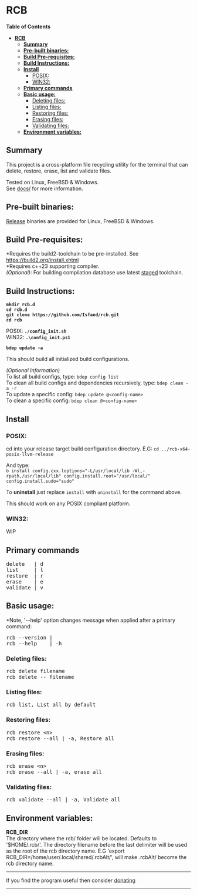 # **RCB**

**Table of Contents**
- [**RCB**](#rcb)
	- [**Summary**](#summary)
	- [**Pre-built binaries:**](#pre-built-binaries)
	- [**Build Pre-requisites:**](#build-pre-requisites)
	- [**Build Instructions:**](#build-instructions)
	- [**Install**](#install)
		- [POSIX:](#posix)
		- [WIN32:](#win32)
	- [**Primary commands**](#primary-commands)
	- [**Basic usage:**](#basic-usage)
		- [Deleting files:](#deleting-files)
		- [Listing files:](#listing-files)
		- [Restoring files:](#restoring-files)
		- [Erasing files:](#erasing-files)
		- [Validating files:](#validating-files)
	- [**Environment variables:**](#environment-variables)

## **Summary**

This project is a cross-platform file recycling utility for the terminal that can delete, restore, erase, list and validate files.

Tested on Linux, FreeBSD & Windows. \
See [docs/](docs/) for more information.

## **Pre-built binaries:**
[Release](https://github.com/Isfand/rcb/releases) binaries are provided for Linux, FreeBSD & Windows.

## **Build Pre-requisites:**
*Requires the build2-toolchain to be pre-installed. See https://build2.org/install.xhtml \
*Requires c++23 supporting compiler. \
*(Optional)*: For building compilation database use latest [staged](https://stage.build2.org/0/) toolchain.

## **Build Instructions:**

**`mkdir rcb.d`** \
**`cd rcb.d`** \
**`git clone https://github.com/Isfand/rcb.git`** \
**`cd rcb`**

POSIX: **`./config_init.sh`**\
WIN32: **`.\config_init.ps1`**

**`bdep update -a`**

This should build all initialized build configurations.

*(Optional Information)* \
To list all build configs, type: `bdep config list` \
To clean all build configs and dependencies recursively, type: `bdep clean -a -r` \
To update a specific config: `bdep update @<config-name>` \
To clean a specific config: `bdep clean @<config-name>`

## **Install**

### POSIX:
cd into your release target build configuration directory. E.G: `cd ../rcb-x64-posix-llvm-release`

And type: \
`b install config.cxx.loptions="-L/usr/local/lib -Wl,-rpath,/usr/local/lib" config.install.root="/usr/local/" config.install.sudo="sudo"`

To **uninstall** just replace `install` with `uninstall` for the command above. 

This should work on any POSIX compliant platform.

### WIN32:
WIP

## **Primary commands**

<pre>
delete   | d
list     | l
restore  | r
erase    | e
validate | v
</pre>

## **Basic usage:**
*Note, '--help' option changes message when applied after a primary command:
<pre>
rcb --version | 
rcb --help    | -h
</pre>


### Deleting files:
<pre>
rcb delete filename
rcb delete -- filename
</pre>

### Listing files:
<pre>
rcb list, List all by default
</pre>

### Restoring files:
<pre>
rcb restore &lt;n&gt;
rcb restore --all | -a, Restore all
</pre>

### Erasing files:
<pre>
rcb erase &lt;n&gt;
rcb erase --all | -a, erase all
</pre>

### Validating files:
<pre>
rcb validate --all | -a, Validate all
</pre>

## **Environment variables:**
**RCB_DIR**\
The directory where the rcb/ folder will be located. Defaults to '$HOME/.rcb/'. The directory filename before the last delimiter will be used as the root of the rcb directory name.
E.G 'export RCB_DIR=/home/user/.local/shared/.rcbAlt/', will make .rcbAlt/ become the rcb directory name.

---

If you find the program useful then consider [donating](https://www.paypal.com/donate/?hosted_button_id=ZP93X3GYEJBA4)

---
